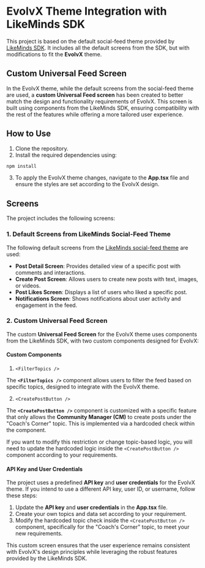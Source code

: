 # EvolvX Theme Integration with LikeMinds SDK

This project is based on the default social-feed theme provided by [LikeMinds SDK](https://docs.likeminds.community/feed/react-native/getting-started). It includes all the default screens from the SDK, but with modifications to fit the **EvolvX** theme.

## Custom Universal Feed Screen

In the EvolvX theme, while the default screens from the social-feed theme are used, a **custom Universal Feed screen** has been created to better match the design and functionality requirements of EvolvX. This screen is built using components from the LikeMinds SDK, ensuring compatibility with the rest of the features while offering a more tailored user experience.

## How to Use

1. Clone the repository.
2. Install the required dependencies using:
```bash
npm install
```
3. To apply the EvolvX theme changes, navigate to the **App.tsx** file and ensure the styles are set according to the EvolvX design.

## Screens

The project includes the following screens:

### 1. Default Screens from LikeMinds Social-Feed Theme

The following default screens from the [LikeMinds social-feed theme](https://docs.likeminds.community/feed/react-native/getting-started#step-4---configure-navigation) are used:

- **Post Detail Screen**: Provides detailed view of a specific post with comments and interactions.
- **Create Post Screen**: Allows users to create new posts with text, images, or videos.
- **Post Likes Screen**: Displays a list of users who liked a specific post.
- **Notifications Screen**: Shows notifications about user activity and engagement in the feed.

### 2. Custom Universal Feed Screen

The custom **Universal Feed Screen** for the EvolvX theme uses components from the LikeMinds SDK, with two custom components designed for EvolvX:

#### Custom Components

1. `<FilterTopics />`

The **`<FilterTopics />`** component allows users to filter the feed based on specific topics, designed to integrate with the EvolvX theme.

2. `<CreatePostButton />`

The **`<CreatePostButton />`** component is customized with a specific feature that only allows the **Community Manager (CM)** to create posts under the "Coach's Corner" topic. This is implemented via a hardcoded check within the component.

If you want to modify this restriction or change topic-based logic, you will need to update the hardcoded logic inside the `<CreatePostButton />` component according to your requirements.

#### API Key and User Credentials

The project uses a predefined **API key** and **user credentials** for the EvolvX theme. If you intend to use a different API key, user ID, or username, follow these steps:

1. Update the **API key** and **user credentials** in the **App.tsx** file.
2. Create your own topics and data set according to your requirement.
3. Modify the hardcoded topic check inside the `<CreatePostButton />` component, specifically for the "Coach's Corner" topic, to meet your new requirements.

This custom screen ensures that the user experience remains consistent with EvolvX's design principles while leveraging the robust features provided by the LikeMinds SDK.